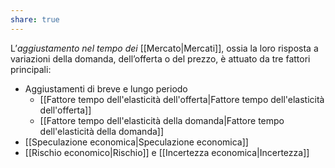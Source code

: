```yaml
---
share: true
---
```

L’*aggiustamento nel tempo dei* [[Mercato|Mercati]], ossia la loro risposta a variazioni della domanda, dell’offerta o del prezzo, è attuato da tre fattori principali:
- Aggiustamenti di breve e lungo periodo
	- [[Fattore tempo dell'elasticità dell'offerta|Fattore tempo dell'elasticità dell'offerta]]
	- [[Fattore tempo dell'elasticità della domanda|Fattore tempo dell'elasticità della domanda]]
- [[Speculazione economica|Speculazione economica]]
- [[Rischio economico|Rischio]] e [[Incertezza economica|Incertezza]]